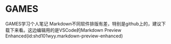 # GAMES
GAMES学习个人笔记
Markdown不同软件排版有差，特别是github上的，建议下载下来看。这边编辑用的是VSCode的Markdown Preview Enhanced(id:shd101wyy.markdown-preview-enhanced)